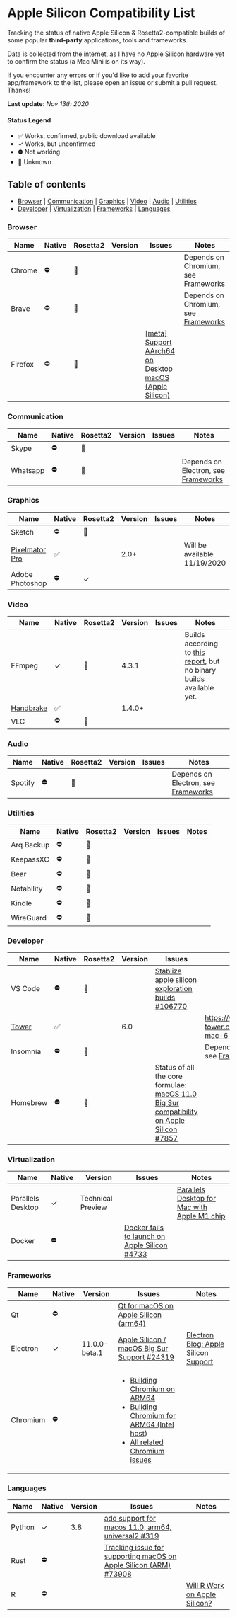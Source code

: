 # Apple Silicon Compatibility List
Tracking the status of native Apple Silicon & Rosetta2-compatible builds of some popular **third-party** applications, tools and frameworks.

Data is collected from the internet, as I have no Apple Silicon hardware yet to confirm the status (a Mac Mini is on its way).

If you encounter any errors or if you'd like to add your favorite app/framework to the list, please open an issue or submit a pull request. Thanks!

**Last update**: *Nov 13th 2020*

#### Status Legend
* ✅ Works, confirmed, public download available
* ✓ Works, but unconfirmed
* ⛔️ Not working
* 🔄 Unknown

## Table of contents

  - [Browser](#Browser) | [Communication](#Communication) | [Graphics](#Graphics) | [Video](#Video) | [Audio](#Audio) | [Utilities](#Utilities)
  - [Developer](#Developer) | [Virtualization](#Virtualization) | [Frameworks](#Frameworks) | [Languages](#Languages)

### Browser

|Name|Native|Rosetta2|Version|Issues|Notes|
|--|--|--|--|--|--|
|Chrome|⛔️|🔄|||Depends on Chromium, see [Frameworks](#Frameworks)|
|Brave|⛔️|🔄|||Depends on Chromium, see [Frameworks](#Frameworks)|
|Firefox|⛔️|🔄||[[meta] Support AArch64 on Desktop macOS (Apple Silicon)](https://bugzilla.mozilla.org/show_bug.cgi?id=1648496)||

### Communication

|Name|Native|Rosetta2|Version|Issues|Notes|
|--|--|--|--|--|--|
|Skype|⛔️|🔄||||
|Whatsapp|⛔️|🔄|||Depends on Electron, see [Frameworks](#Frameworks)|

### Graphics

|Name|Native|Rosetta2|Version|Issues|Notes|
|--|--|--|--|--|--|
|Sketch|⛔️|🔄||||
|[Pixelmator Pro](https://www.pixelmator.com/pro/)|✅||2.0+||Will be available 11/19/2020|
|Adobe Photoshop|⛔️|✓||||

### Video

|Name|Native|Rosetta2|Version|Issues|Notes|
|--|--|--|--|--|--|
|FFmpeg|✓|🔄|4.3.1||Builds according to [this report](http://www.ffmpeg-archive.org/FFmpeg-on-Apple-Silicon-Success-td4693516.html), but no binary builds available yet.|
|[Handbrake](https://github.com/HandBrake/HandBrake/releases)|✅||1.4.0+|||
|VLC|⛔️|🔄||||

### Audio

|Name|Native|Rosetta2|Version|Issues|Notes|
|--|--|--|--|--|--|
|Spotify|⛔️|🔄|||Depends on Electron, see [Frameworks](#Frameworks)|

### Utilities

|Name|Native|Rosetta2|Version|Issues|Notes|
|--|--|--|--|--|--|
|Arq Backup|⛔️|🔄|||||
|KeepassXC|⛔️|🔄||||
|Bear|⛔️|🔄||||
|Notability|⛔️|🔄||||
|Kindle|⛔️|🔄||||
|WireGuard|⛔️|🔄||||

### Developer

|Name|Native|Rosetta2|Version|Issues|Notes|
|--|--|--|--|--|--|
|VS Code|⛔️|🔄||[Stablize apple silicon exploration builds #106770](https://github.com/microsoft/vscode/issues/106770)||
|[Tower](https://www.git-tower.com/download/mac)|✅||6.0||https://www.git-tower.com/blog/tower-mac-6|
|Insomnia|⛔️|🔄|||Depends on Electron, see [Frameworks](#Frameworks)|
|Homebrew|⛔️|🔄||Status of all the core formulae: [macOS 11.0 Big Sur compatibility on Apple Silicon #7857](https://github.com/Homebrew/brew/issues/7857)||

### Virtualization

|Name|Native|Version|Issues|Notes|
|--|--|--|--|--|
|Parallels Desktop|✓|Technical Preview||[Parallels Desktop for Mac with Apple M1 chip](https://www.parallels.com/blogs/parallels-desktop-apple-silicon-mac/)|
|Docker|⛔️||[Docker fails to launch on Apple Silicon #4733](https://github.com/docker/for-mac/issues/4733)||

### Frameworks

|Name|Native|Version|Issues|Notes|
|--|--|--|--|--|
|Qt|⛔️||[Qt for macOS on Apple Silicon (arm64)](https://bugreports.qt.io/browse/QTBUG-85279)||
|Electron|✓|11.0.0-beta.1|[Apple Silicon / macOS Big Sur Support #24319](https://github.com/electron/electron/issues/24319)|[Electron Blog: Apple Silicon Support](https://www.electronjs.org/blog/apple-silicon)|
|Chromium|⛔️||<ul><li>[Building Chromium on ARM64](https://bugs.chromium.org/p/chromium/issues/detail?id=1103236)</li><li>[Building Chromium for ARM64 (Intel host)](https://bugs.chromium.org/p/chromium/issues/detail?id=1098899)</li><li>[All related Chromium issues](https://bugs.chromium.org/p/chromium/issues/list?q=label%3AMac-BigSur%20OR%20label%3AMac-Arm64&can=2)</li></ul>||


### Languages

|Name|Native|Version|Issues|Notes|
|--|--|--|--|--|
|Python|✓|3.8|[add support for macos 11.0, arm64, universal2 #319](https://github.com/pypa/packaging/pull/319)||
|Rust|⛔️||[Tracking issue for supporting macOS on Apple Silicon (ARM) #73908](https://github.com/rust-lang/rust/issues/73908)||
|R|⛔️|||[Will R Work on Apple Silicon?](https://developer.r-project.org/Blog/public/2020/11/02/will-r-work-on-apple-silicon/index.html)|

